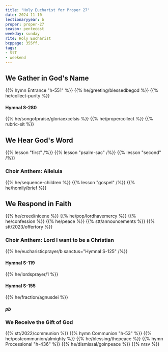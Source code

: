 ```yaml
---
title: "Holy Eucharist for Proper 27"
date: 2024-11-10
lectionaryyear: b
proper: proper-27
season: pentecost
weekday: sunday
rite: Holy Eucharist
bcppage: 355ff.
tags:
- StT
- weekend
---
```

## We Gather in God's Name
{{% hymn Entrance "h-551" %}}
{{% he/greeting/blessedbegod %}}
{{% he/collect-purity %}}
#### Hymnal S-280
{{% he/songofpraise/gloriaexcelsis %}}
{{% he/propercollect %}}
{{% rubric-sit %}}
## We Hear God's Word
{{% lesson "first" /%}}
{{% lesson "psalm-sac" /%}}
{{% lesson "second" /%}}
### Choir Anthem: Alleluia
{{% he/sequence-children %}}
{{% lesson "gospel" /%}}
{{% he/homily/brief %}}
## We Respond in Faith
{{% he/creed/nicene %}}
{{% he/pop/lordhavemercy %}}
{{% he/confession %}}
{{% he/peace %}}
{{% stt/announcements %}}
{{% stt/2023/offertory %}}
### Choir Anthem: Lord I want to be a Christian
{{% he/eucharisticprayer/b sanctus="Hymnal S-125" /%}}
#### Hymnal S-119
{{% he/lordsprayer/1 %}}
#### Hymnal S-155
{{% he/fraction/agnusdei %}}
##### pb
### We Receive the Gift of God
{{% stt/2022/communion %}}
{{% hymn Communion "h-53" %}}
{{% he/postcommunion/almighty %}}
{{% he/blessing/thepeace %}}
{{% hymn Processional "h-436" %}}
{{% he/dismissal/goinpeace %}}
{{% nrsv %}}


